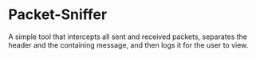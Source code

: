 # Packet-Sniffer
A simple tool that intercepts all sent and received packets, separates the header and the containing message, and then logs it for the user to view.
